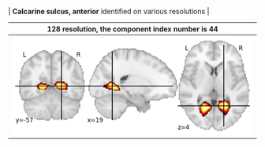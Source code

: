 


| **Calcarine sulcus, anterior** identified on various resolutions |

| 128 resolution, the component index number is 44|  
|:---:|  
| ![Component 128](../128/final/44.jpg "From component 128: Calcarine sulcus, anterior") |